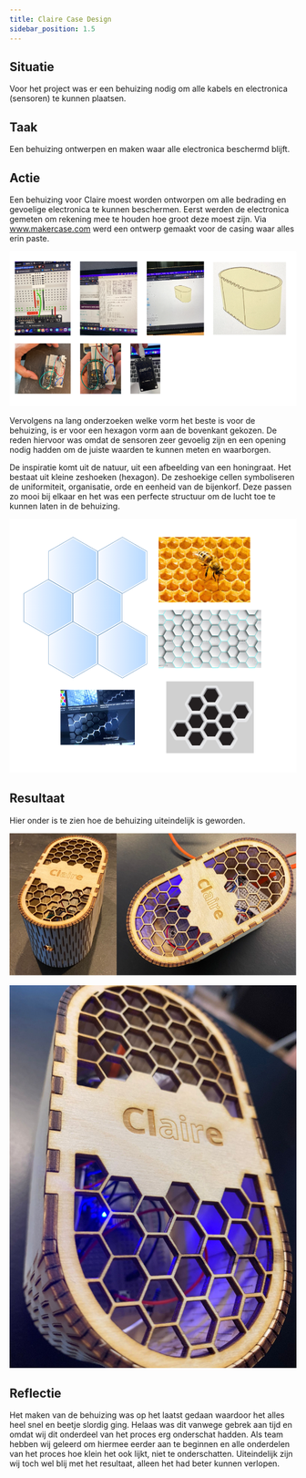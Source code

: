 ```yaml
---
title: Claire Case Design
sidebar_position: 1.5
---
```


## Situatie
Voor het project was er een behuizing nodig om alle kabels en electronica (sensoren) te kunnen plaatsen.

## Taak
Een behuizing ontwerpen en maken waar alle electronica beschermd blijft.

## Actie

Een behuizing voor Claire moest worden ontworpen om alle bedrading en gevoelige electronica te kunnen beschermen.
Eerst werden de electronica gemeten om rekening mee te houden hoe groot deze moest zijn.
Via www.makercase.com werd een ontwerp gemaakt voor de casing waar alles erin paste.

![doelgroep](./img/electronica.png)

Vervolgens na lang onderzoeken welke vorm het beste is voor de behuizing, is er voor een hexagon vorm aan de bovenkant gekozen.
De reden hiervoor was omdat de sensoren zeer gevoelig zijn en een opening nodig hadden om de juiste waarden te kunnen meten en waarborgen.

De inspiratie komt uit de natuur, uit een afbeelding van een honingraat. 
Het bestaat uit kleine zeshoeken (hexagon). De zeshoekige cellen symboliseren de uniformiteit, organisatie, orde en eenheid van de bijenkorf.
Deze passen zo mooi bij elkaar en het was een perfecte structuur om de lucht toe te kunnen laten in de behuizing.

![doelgroep](./img/inspiratie.png)


## Resultaat
Hier onder is te zien hoe de behuizing uiteindelijk is geworden.

![doelgroep](./img/CasingFinal.png)

![img.png](./img/casing.jpeg)

## Reflectie
Het maken van de behuizing was op het laatst gedaan waardoor het alles heel snel en beetje slordig ging.
Helaas was dit vanwege gebrek aan tijd en omdat wij dit onderdeel van het proces erg onderschat hadden.
Als team hebben wij geleerd om hiermee eerder aan te beginnen en alle onderdelen van het proces hoe klein het ook lijkt, niet te onderschatten.
Uiteindelijk zijn wij toch wel blij met het resultaat, alleen het had beter kunnen verlopen.